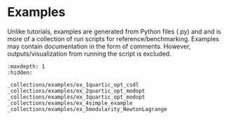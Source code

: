 # Examples

Unlike tutorials, examples are generated from Python files (.py) and
and is more of a collection of run scripts for reference/benchmarking.
Examples may contain documentation in the form of comments.
However, outputs/visualization from running the script is excluded.


```{toctree}
:maxdepth: 1
:hidden:

_collections/examples/ex_1quartic_opt_csdl
_collections/examples/ex_2quartic_opt_modopt
_collections/examples/ex_3quartic_opt_modopt
_collections/examples/ex_4simple_example
_collections/examples/ex_5modularity_NewtonLagrange
```